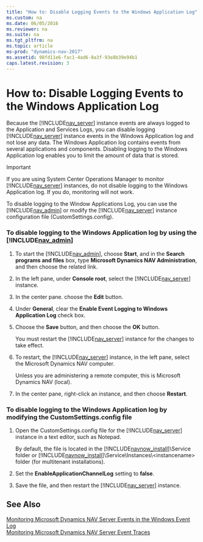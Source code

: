 ```yaml
---
title: "How to: Disable Logging Events to the Windows Application Log"
ms.custom: na
ms.date: 06/05/2016
ms.reviewer: na
ms.suite: na
ms.tgt_pltfrm: na
ms.topic: article
ms-prod: "dynamics-nav-2017"
ms.assetid: 98fd11e6-fac1-4ad6-8a3f-93e8b39e94b1
caps.latest.revision: 3
---
```

# How to: Disable Logging Events to the Windows Application Log
Because the [!INCLUDE[nav_server](includes/nav_server_md.md)] instance events are always logged to the Application and Services Logs, you can disable logging [!INCLUDE[nav_server](includes/nav_server_md.md)] instance events in the Windows Application log and not lose any data. The Windows Application log contains events from several applications and components. Disabling logging to the Windows Application log enables you to limit the amount of data that is stored.  
  
> [!IMPORTANT]  
>  If you are using System Center Operations Manager to monitor [!INCLUDE[nav_server](includes/nav_server_md.md)] instances, do not disable logging to the Windows Application log. If you do, monitoring will not work.  
  
 To disable logging to the Window Applications Log, you can use the [!INCLUDE[nav_admin](includes/nav_admin_md.md)] or modify the [!INCLUDE[nav_server](includes/nav_server_md.md)] instance configuration file \(CustomSettings.config\).  
  
### To disable logging to the Windows Application log by using the [!INCLUDE[nav_admin](includes/nav_admin_md.md)]  
  
1.  To start the [!INCLUDE[nav_admin](includes/nav_admin_md.md)], choose **Start**, and in the **Search programs and files** box, type **Microsoft Dynamics NAV Administration**, and then choose the related link.  
  
2.  In the left pane, under **Console root**, select the [!INCLUDE[nav_server](includes/nav_server_md.md)] instance.  
  
3.  In the center pane. choose the **Edit** button.  
  
4.  Under **General**, clear the **Enable Event Logging to Windows Application Log** check box.  
  
5.  Choose the **Save** button, and then choose the **OK** button.  
  
     You must restart the [!INCLUDE[nav_server](includes/nav_server_md.md)] instance for the changes to take effect.  
  
6.  To restart, the [!INCLUDE[nav_server](includes/nav_server_md.md)] instance, in the left pane, select the Microsoft Dynamics NAV computer.  
  
     Unless you are administering a remote computer, this is Microsoft Dynamics NAV \(local\).  
  
7.  In the center pane, right-click an instance, and then choose **Restart**.  
  
### To disable logging to the Windows Application log by modifying the CustomSettings.config file  
  
1.  Open the CustomSettings.config file for the [!INCLUDE[nav_server](includes/nav_server_md.md)] instance in a text editor, such as Notepad.  
  
     By default, the file is located in the [!INCLUDE[navnow_install](includes/navnow_install_md.md)]\\Service folder or [!INCLUDE[navnow_install](includes/navnow_install_md.md)]\\Service\\Instances\\\<instancename> folder \(for multitenant installations\).  
  
2.  Set the **EnableApplicationChannelLog** setting to **false**.  
  
3.  Save the file, and then restart the [!INCLUDE[nav_server](includes/nav_server_md.md)] instance.  
  
## See Also  
 [Monitoring Microsoft Dynamics NAV Server Events in the Windows Event Log](Monitoring-Microsoft-Dynamics-NAV-Server-Events-in-the-Windows-Event-Log.md)   
 [Monitoring Microsoft Dynamics NAV Server Event Traces](Monitoring-Microsoft-Dynamics-NAV-Server-Event-Traces.md)